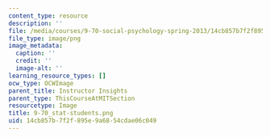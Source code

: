```yaml
---
content_type: resource
description: ''
file: /media/courses/9-70-social-psychology-spring-2013/14cb857b7f2f895e9a6854cdae06c049_9-70_stat-students.png
file_type: image/png
image_metadata:
  caption: ''
  credit: ''
  image-alt: ''
learning_resource_types: []
ocw_type: OCWImage
parent_title: Instructor Insights
parent_type: ThisCourseAtMITSection
resourcetype: Image
title: 9-70_stat-students.png
uid: 14cb857b-7f2f-895e-9a68-54cdae06c049
---
```

